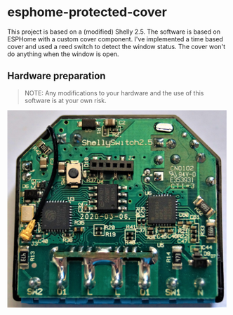 # esphome-protected-cover
This project is based on a (modified) Shelly 2.5. The software is based on ESPHome with a custom cover component. I've implemented a time based cover and used a reed switch to detect the window status. The cover won't do anything when the window is open.

## Hardware preparation
> NOTE: Any modifications to your hardware and the use of this software is at your own risk.

<img src="Pictures/SHELLY_open.JPG" width="500">

